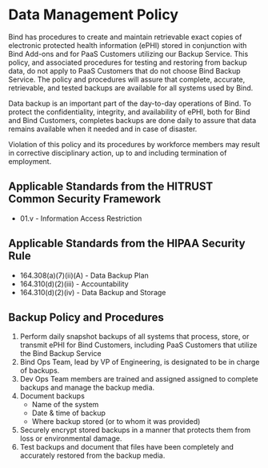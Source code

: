 # Data Management Policy

Bind has procedures to create and maintain retrievable exact copies of electronic protected health information (ePHI) stored in conjunction with Bind Add-ons and for PaaS Customers utilizing our Backup Service. This policy, and associated procedures for testing and restoring from backup data, do not apply to PaaS Customers that do not choose Bind Backup Service. The policy and procedures will assure that complete, accurate, retrievable, and tested backups are available for all systems used by Bind.

Data backup is an important part of the day-to-day operations of Bind. To protect the confidentiality, integrity, and availability of ePHI, both for Bind and Bind Customers, completes backups are done daily to assure that data remains available when it needed and in case of disaster.

Violation of this policy and its procedures by workforce members may result in corrective disciplinary action, up to and including termination of employment.

## Applicable Standards from the HITRUST Common Security Framework

* 01.v - Information Access Restriction

## Applicable Standards from the HIPAA Security Rule

* 164.308(a)(7)(ii)(A) - Data Backup Plan
* 164.310(d)(2)(iii) - Accountability
* 164.310(d)(2)(iv) - Data Backup and Storage

## Backup Policy and Procedures

1. Perform daily snapshot backups of all systems that process, store, or transmit ePHI for Bind Customers, including PaaS Customers that utilize the Bind Backup Service
2. Bind Ops Team, lead by VP of Engineering, is designated to be in charge of backups.
3. Dev Ops Team members are trained and assigned assigned to complete backups and manage the backup media.
4. Document backups
	* Name of the system
	* Date & time of backup
	* Where backup stored (or to whom it was provided)
5. Securely encrypt stored backups in a manner that protects them from loss or environmental damage.
6. Test backups and document that files have been completely and accurately restored from the backup media.